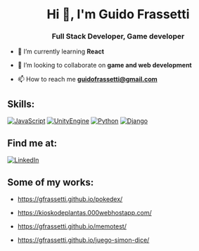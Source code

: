 <h1 align="center">Hi 👋, I'm Guido Frassetti</h1>
<h3 align="center">Full Stack Developer, Game developer</h3>

- 🌱 I’m currently learning **React**

- 👯 I’m looking to collaborate on **game and web development**

- 📫 How to reach me **guidofrassetti@gmail.com**

## Skills:
[![JavaScript](https://img.shields.io/badge/JavaScript-F7DF1E?style=for-the-badge&logo=javascript&logoColor=white&labelColor=101010)]()
[![UnityEngine](https://img.shields.io/badge/Unity-999999?style=for-the-badge&logo=unity&logoColor=white&labelColor=101010)]()
[![Python](https://img.shields.io/badge/Python-007396?style=for-the-badge&logo=python&logoColor=white&labelColor=101010)]()
[![Django](https://img.shields.io/badge/Django-green?style=for-the-badge&logo=django&logoColor=white&labelColor=101010)]()
## Find me at:
 
[![LinkedIn](https://img.shields.io/badge/LinkedIn-Guido_Frassetti-0077B5?style=for-the-badge&logo=linkedin&logoColor=white&labelColor=101010)](https://www.linkedin.com/in/guido-fr-930004204/)

## Some of my works:
- https://gfrassetti.github.io/pokedex/

- https://kioskodeplantas.000webhostapp.com/

- https://gfrassetti.github.io/memotest/

- https://gfrassetti.github.io/juego-simon-dice/



